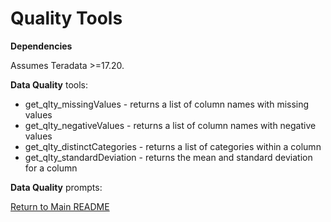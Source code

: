 # Quality Tools

**Dependencies**

Assumes Teradata >=17.20.

**Data Quality** tools:

- get_qlty_missingValues - returns a list of column names with missing values
- get_qlty_negativeValues - returns a list of column names with negative values
- get_qlty_distinctCategories - returns a list of categories within a column
- get_qlty_standardDeviation - returns the mean and standard deviation for a column


**Data Quality** prompts:

[Return to Main README](../../../../README.md)
